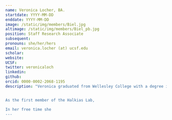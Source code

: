 ```yaml
---
name: Veronica Locher, BA.
startdate: YYYY-MM-DD
enddate: YYYY-MM-DD
image: /static/img/members/Biel.jpg
altimage: /static/img/members/Biel_pb.jpg
position: Staff Research Associate
subsequent:
pronouns: she/her/hers
email: veronica.locher (at) ucsf.edu
scholar:
website:
UCSF:
twitter: veronicaloch
linkedin:
github:
orcid: 0000-0002-2068-1195
description: "Veronica graduated from Wellesley College with a degree in Biological Sciences. She worked for Pivot Bio.


As the first member of the Halkias Lab,

In her free time she 
---
```

